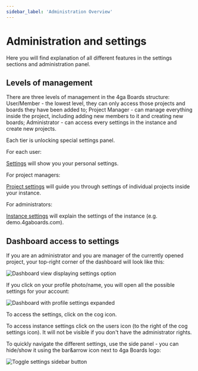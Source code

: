 ```yaml
---
sidebar_label: 'Administration Overview'
---
```


# Administration and settings
Here you will find explanation of all different features in the settings sections and administration panel.

## Levels of management

There are three levels of management in the 4ga Boards structure:
User/Member - the lowest level, they can only access those projects and boards they have been added to;
Project Manager - can manage everything inside the project, including adding new members to it and creating new boards;
Administrator - can access every settings in the instance and create new projects.

Each tier is unlocking special settings panel.

For each user:

[Settings](./settings) will show you your personal settings.


For project managers:

[Project settings](./project-settings) will guide you through settings of individual projects inside your instance.

For administrators:

[Instance settings](./instance-settings) will explain the settings of the instance (e.g. demo.4gaboards.com).

## Dashboard access to settings

If you are an administrator and you are manager of the currently opened project, your top-right corner of the dashboard will look like this:

![Dashboard view displaying settings option](/img/settingsdashboard_en.png)

If you click on your profile photo/name, you will open all the possible settings for your account:

![Dashboard with profile settings expanded](/img/settingsprofileclicked_en.png)

To access the settings, click on the cog icon.

To access instance settings click on the users icon (to the right of the cog settings icon). It will not be visible if you don't have the administrator rights.

To quickly navigate the different settings, use the side panel - you can hide/show it using the bar&arrow icon next to 4ga Boards logo:

![Toggle settings sidebar button](/img/settingssidebar_en.png)

